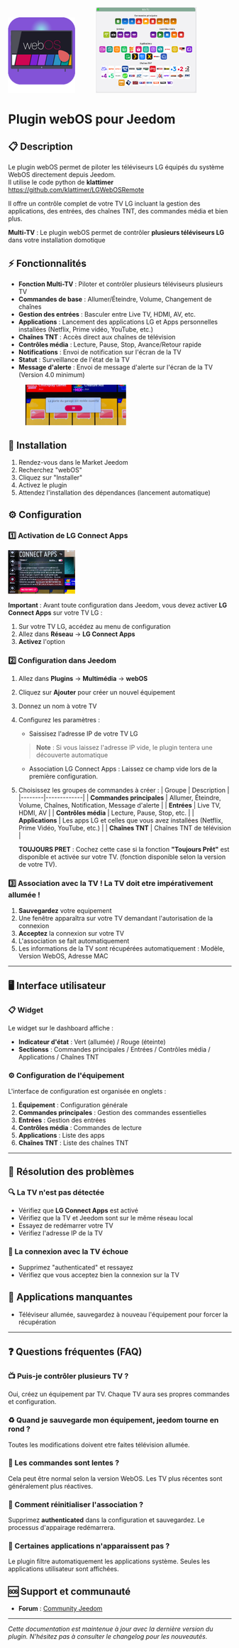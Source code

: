 <img src="./images/webOS_icon.png" 
     alt="webOS_icon" 
     style="width:30%; height:auto;" /> 
&nbsp;&nbsp;&nbsp;&nbsp;&nbsp;&nbsp;&nbsp;&nbsp;&nbsp;&nbsp;
<img src="./images/image1.png" 
     alt="image" 
     style="width:45%; height:auto;" />


# Plugin webOS pour Jeedom

## 📋 Description

Le plugin webOS permet de piloter les téléviseurs LG équipés du système WebOS directement depuis Jeedom.  
Il utilise le code python de **klattimer** https://github.com/klattimer/LGWebOSRemote

Il offre un contrôle complet de votre TV LG incluant la gestion des applications, des entrées, des chaînes TNT, des commandes média et bien plus.

**Multi-TV** : Le plugin webOS permet de contrôler **plusieurs téléviseurs LG** dans votre installation domotique

## ⚡ Fonctionnalités

- **Fonction Multi-TV** : Piloter et contrôler plusieurs téléviseurs plusieurs TV
- **Commandes de base** : Allumer/Éteindre, Volume, Changement de chaînes
- **Gestion des entrées** : Basculer entre Live TV, HDMI, AV, etc.
- **Applications** : Lancement des applications LG et Apps personnelles installées (Netflix, Prime vidéo, YouTube, etc.)
- **Chaînes TNT** : Accès direct aux chaînes de télévision
- **Contrôles média** : Lecture, Pause, Stop, Avance/Retour rapide
- **Notifications** : Envoi de notification sur l'écran de la TV
- **Statut** : Surveillance de l'état de la TV
- **Message d'alerte** : Envoi de message d'alerte sur l'écran de la TV (Version 4.0 minimum)


&nbsp;&nbsp;&nbsp;&nbsp;&nbsp;&nbsp;&nbsp;&nbsp;&nbsp;&nbsp;<img src="./images/image2.png" 
     alt="image" 
     style="width:45%; height:auto;" />

## 🚀 Installation

1. Rendez-vous dans le Market Jeedom
2. Recherchez "webOS" 
3. Cliquez sur "Installer"
4. Activez le plugin
5. Attendez l'installation des dépendances (lancement automatique)

## ⚙️ Configuration

### 1️⃣ Activation de LG Connect Apps  
  
<img src="./images/image3.png" 
     alt="image" 
     style="width:30%; height:auto;" />

  **Important** : Avant toute configuration dans Jeedom, vous devez activer **LG Connect Apps** sur votre TV LG :

  1. Sur votre TV LG, accédez au menu de configuration
  2. Allez dans **Réseau** → **LG Connect Apps**
  3. **Activez** l'option

### 2️⃣ Configuration dans Jeedom

  1. Allez dans **Plugins** → **Multimédia** → **webOS**
  2. Cliquez sur **Ajouter** pour créer un nouvel équipement
  3. Donnez un nom à votre TV
  4. Configurez les paramètres :
     - Saissisez l'adresse IP de votre TV LG
     > **Note** : Si vous laissez l'adresse IP vide, le plugin tentera une découverte automatique
     - Association LG Connect Apps : Laissez ce champ vide lors de la première configuration.
  5. Choisissez les groupes de commandes à créer :
     | Groupe | Description |
     |--------|-------------|
     | **Commandes principales** | Allumer, Éteindre, Volume, Chaînes, Notification, Message d'alerte |
     | **Entrées** | Live TV, HDMI, AV  |
     | **Contrôles média** | Lecture, Pause, Stop, etc. |
     | **Applications** | Les apps LG et celles que vous avez installées (Netflix, Prime Vidéo, YouTube, etc.) |
     | **Chaînes TNT** | Chaînes TNT de télévision |

      **TOUJOURS PRET** : Cochez cette case si la fonction **"Toujours Prêt"** est disponible et activée sur votre TV.
      (fonction disponible selon la version de votre TV).

### 3️⃣ Association avec la TV ! La TV doit etre impérativement allumée !

  1. **Sauvegardez** votre equipement
  2. Une fenêtre apparaîtra sur votre TV demandant l'autorisation de la connexion
  3. **Acceptez** la connexion sur votre TV
  4. L'association se fait automatiquement
  5. Les informations de la TV sont récupérées automatiquement : Modèle, Version WebOS, Adresse MAC

---

## 🖥️ Interface utilisateur

### 📋 Widget

  Le widget sur le dashboard affiche :
  - **Indicateur d'état** : Vert (allumée) / Rouge (éteinte)
  - **Sectionss** : Commandes principales / Entrées / Contrôles média / Applications / Chaînes TNT

### ⚙️ Configuration de l'équipement 

  L'interface de configuration est organisée en onglets :

  1. **Équipement** : Configuration générale
  2. **Commandes principales** : Gestion des commandes essentielles
  3. **Entrées** : Gestion des entrées
  4. **Contrôles média** : Commandes de lecture
  5. **Applications** : Liste des apps
  6. **Chaînes TNT** : Liste des chaînes TNT


---
## 🔧 Résolution des problèmes

### 🔍 La TV n'est pas détectée
  - Vérifiez que **LG Connect Apps** est activé
  - Vérifiez que la TV et Jeedom sont sur le même réseau local
  - Essayez de redémarrer votre TV
  - Vérifiez l'adresse IP de la TV

### 🔗 La connexion avec la TV échoue
  - Supprimez "authenticated" et ressayez
  - Vérifiez que vous acceptez bien la connexion sur la TV

## 📱 Applications manquantes
  - Téléviseur allumée, sauvegardez à nouveau l'équipement pour forcer la récupération

---

## ❓ Questions fréquentes (FAQ)

### 📺 Puis-je contrôler plusieurs TV ?
Oui, créez un équipement par TV. Chaque TV aura ses propres commandes et configuration.

### ♻️ Quand je sauvegarde mon équipement, jeedom tourne en rond ?
Toutes les modifications doivent etre faites télévision allumée.

### 🐌 Les commandes sont lentes ?
Cela peut être normal selon la version WebOS. Les TV plus récentes sont généralement plus réactives.

### 🔄 Comment réinitialiser l'association ?
Supprimez **authenticated** dans la configuration et sauvegardez. Le processus d'appairage redémarrera.

### 📱 Certaines applications n'apparaissent pas ?
Le plugin filtre automatiquement les applications système. Seules les applications utilisateur sont affichées.

## 🆘 Support et communauté
- **Forum** : [Community Jeedom](https://community.jeedom.com/tag/plugin-webOS)

---

*Cette documentation est maintenue à jour avec la dernière version du plugin. N'hésitez pas à consulter le changelog pour les nouveautés.*


